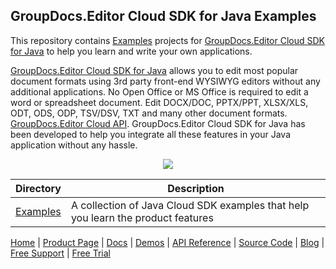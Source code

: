 ## GroupDocs.Editor Cloud SDK for Java Examples

This repository contains [Examples](Examples) projects for [GroupDocs.Editor Cloud SDK for Java](https://products.groupdocs.cloud/editor/java) to help you learn and write your own applications.

[GroupDocs.Editor Cloud SDK for Java](https://products.groupdocs.cloud/editor/java) allows you to edit most popular document formats using 3rd party front-end WYSIWYG editors without any additional applications. No Open Office or MS Office is required to edit a word or spreadsheet document. Edit DOCX/DOC, PPTX/PPT, XLSX/XLS, ODT, ODS, ODP, TSV/DSV, TXT and many other document formats.
[GroupDocs.Editor Cloud API](https://products.groupdocs.cloud/editor). GroupDocs.Editor Cloud SDK for Java has been developed to help you integrate all these features in your Java application without any hassle.

<p align="center">

  <a title="Download complete GroupDocs.Editor Cloud SDK Examples for Java source code" href="https://github.com/groupdocs-editor-cloud/groupdocs-editor-cloud-java-samples/archive/master.zip">
	<img src="https://raw.github.com/AsposeExamples/java-examples-dashboard/master/images/downloadZip-Button-Large.png" />
  </a>
</p>

Directory | Description
--------- | -----------
[Examples](Examples)  | A collection of Java Cloud SDK examples that help you learn the product features

[Home](https://www.groupdocs.cloud/) | [Product Page](https://products.groupdocs.cloud/editor/java) | [Docs](https://docs.groupdocs.cloud/editor/) | [Demos](https://products.groupdocs.app/editor/family) | [API Reference](https://apireference.groupdocs.cloud/editor/) | [Source Code](https://github.com/groupdocs-editor-cloud/groupdocs-editor-cloud-java) | [Blog](https://blog.groupdocs.cloud/category/editor/) | [Free Support](https://forum.groupdocs.cloud/c/editor) | [Free Trial](https://purchase.groupdocs.cloud/trial)
